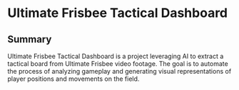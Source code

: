 # Ultimate Frisbee Tactical Dashboard

## Summary
Ultimate Frisbee Tactical Dashboard is a project leveraging AI to extract a tactical board from Ultimate Frisbee video footage. The goal is to automate the process of analyzing gameplay and generating visual representations of player positions and movements on the field.
